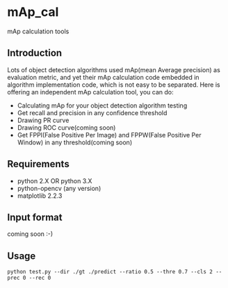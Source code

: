 # mAp_cal
mAp calculation tools
## Introduction
Lots of object detection algorithms used mAp(mean Average precision) as evaluation metric, and yet their mAp calculation 
code embedded in algorithm implementation code, which is not easy to be separated. Here is offering an independent mAp 
calculation tool, you can do:
- Calculating mAp for your object detection algorithm testing
- Get recall and precision in any confidence threshold 
- Drawing PR curve
- Drawing ROC curve(coming soon)  
- Get FPPI(False Positive Per Image) and FPPW(False Positive Per Window) in any threshold(coming soon) 
## Requirements
- python 2.X OR python 3.X
- python-opencv (any version)
- matplotlib 2.2.3
## Input format
coming soon :-)
## Usage
```shell
python test.py --dir ./gt ./predict --ratio 0.5 --thre 0.7 --cls 2 --prec 0 --rec 0
```


